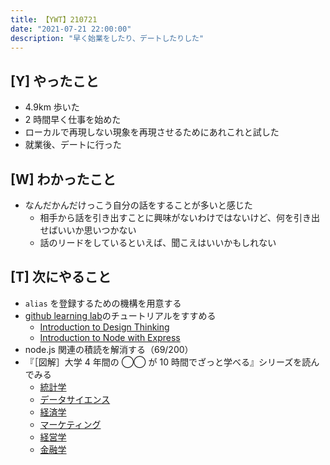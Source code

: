 ```yaml
---
title: 【YWT】210721
date: "2021-07-21 22:00:00"
description: "早く始業をしたり、デートしたりした"
---
```


## [Y] やったこと

- 4.9km 歩いた
- 2 時間早く仕事を始めた
- ローカルで再現しない現象を再現させるためにあれこれと試した
- 就業後、デートに行った

## [W] わかったこと

- なんだかんだけっこう自分の話をすることが多いと感じた
  - 相手から話を引き出すことに興味がないわけではないけど、何を引き出せばいいか思いつかない
  - 話のリードをしているといえば、聞こえはいいかもしれない

## [T] 次にやること

- `alias` を登録するための機構を用意する
- [github learning lab](https://lab.github.com/githubtraining)のチュートリアルをすすめる
  - [Introduction to Design Thinking](https://lab.github.com/githubtraining/introduction-to-design-thinking)
  - [Introduction to Node with Express](https://lab.github.com/everydeveloper/introduction-to-node-with-express)
- node.js 関連の積読を解消する（69/200）
- 『［図解］大学 4 年間の ◯◯ が 10 時間でざっと学べる』シリーズを読んでみる
  - [統計学](https://www.amazon.co.jp/dp/B07PXB4NN9)
  - [データサイエンス](https://www.amazon.co.jp/dp/B07XNW3TQM)
  - [経済学](https://www.amazon.co.jp/dp/B01KNLFHH6)
  - [マーケティング](https://www.amazon.co.jp/dp/B07BNC2SV3)
  - [経営学](https://www.amazon.co.jp/dp/B071SKDF3L)
  - [金融学](https://www.amazon.co.jp/dp/B07BB6Z7FW)

<!-- https://twitter.com/camomile_cafe/status/1417852007138807814?s=20 -->
